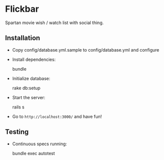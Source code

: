 Flickbar
========

Spartan movie wish / watch list with social thing.


Installation
------------

* Copy config/database.yml.sample to config/database.yml and configure
* Install dependencies:

    bundle

* Initialize database:

    rake db:setup

* Start the server:

    rails s

* Go to `http://localhost:3000/` and have fun!


Testing
-------

* Continuous specs running:

    bundle exec autotest

